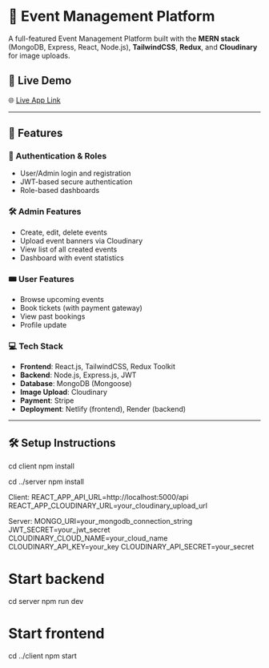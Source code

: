 # 🎉 Event Management Platform

A full-featured Event Management Platform built with the **MERN stack** (MongoDB, Express, React, Node.js), **TailwindCSS**, **Redux**, and **Cloudinary** for image uploads.

## 🚀 Live Demo

🌐 [Live App Link]([https://your-netlify-link.com](https://event-management-platform1.netlify.app/))  

---

## 📌 Features

### 👤 Authentication & Roles
- User/Admin login and registration
- JWT-based secure authentication
- Role-based dashboards

### 🛠 Admin Features
- Create, edit, delete events
- Upload event banners via Cloudinary
- View list of all created events
- Dashboard with event statistics

### 🎟 User Features
- Browse upcoming events
- Book tickets (with payment gateway)
- View past bookings
- Profile update

### 💻 Tech Stack

- **Frontend**: React.js, TailwindCSS, Redux Toolkit
- **Backend**: Node.js, Express.js, JWT
- **Database**: MongoDB (Mongoose)
- **Image Upload**: Cloudinary
- **Payment**: Stripe
- **Deployment**: Netlify (frontend), Render (backend)

---


## 🛠 Setup Instructions

cd client
npm install

cd ../server
npm install

Client: 
REACT_APP_API_URL=http://localhost:5000/api
REACT_APP_CLOUDINARY_URL=your_cloudinary_upload_url

Server:
MONGO_URI=your_mongodb_connection_string
JWT_SECRET=your_jwt_secret
CLOUDINARY_CLOUD_NAME=your_cloud_name
CLOUDINARY_API_KEY=your_key
CLOUDINARY_API_SECRET=your_secret

# Start backend
cd server
npm run dev

# Start frontend
cd ../client
npm start

